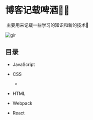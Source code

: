 # 博客记载啤酒🐱‍🐉

​	主要用来记载一些学习的知识和新的技术🍺

![gir](D:/gitData/blogs/README.assets/gir.jpg)

## 目录

- JavaScript

- CSS

  - [@css-loader的配置]: https://github.com/jiantongCode/blogs/blob/main/Webpack/css-loader.md	"css-loader的配置"

- HTML

- Webpack

- React

  
